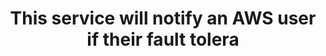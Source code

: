 ---
layout: all-exams
title: "This service will notify an AWS user if their fault tolera"
blurb: "Trusted Advisor analyzes your AWS configuration and recommends best practices. According to the docs , Trusted Advisor can increase the availability of"
quid: 58
---